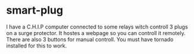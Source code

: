 # smart-plug
I have a C.H.I.P computer connected to some relays witch controll 3 plugs on a surge protector.
It hostes a webpage so you can controll it remotely.
There are also 3 buttons for manual controll.
You must have tornado installed for this to work.
